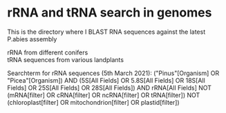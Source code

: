 # rRNA and tRNA search in genomes
This is the directory where I BLAST RNA sequences against the latest P.abies assembly

rRNA from different conifers  
tRNA sequences from various landplants

Searchterm for rRNA sequences (5th March 2021):
("Pinus"[Organism] OR "Picea"[Organism]) AND (5S[All Fields] OR 5.8S[All Fields] OR 18S[All Fields] OR 25S[All Fields] OR 28S[All Fields]) AND rRNA[All Fields] NOT (mRNA[filter] OR cRNA[filter] OR ncRNA[filter] OR tRNA[filter]) NOT (chloroplast[filter] OR mitochondrion[filter] OR plastid[filter])

